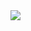 <img src="https://user-images.githubusercontent.com/1681963/87117018-6d451f80-c245-11ea-872a-961a0c269441.gif" />
